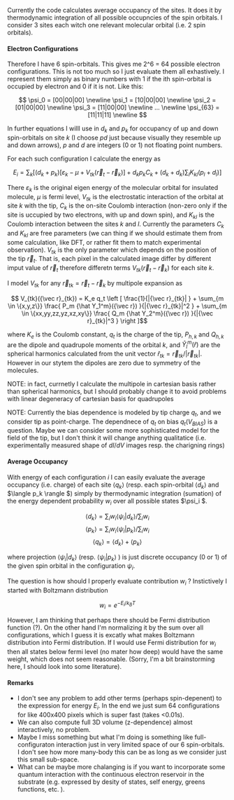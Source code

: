 

Currently the code calculates average occupancy of the sites. It does it by thermodynamic integration of all possible occupncies of the spin orbitals. I consider 3 sites each witch one relevant molecular orbital (i.e. 2 spin orbitals). 

#### Electron Configurations

Therefore I have 6 spin-orbitals. This gives me 2^6 = 64 possible electron configurations. This is not too much so I just evaluate them all exhastively.  I represent them simply as binary numbers with 1 if the ith spin-orbital is occupied by electron and 0 if it is not. Like this:

$$
\psi_0 = [00|00|00] \newline
\psi_1 = [10|00|00] \newline 
\psi_2 = [01|00|00] \newline 
\psi_3 = [11|00|00] \newline 
 ...  \newline
\psi_{63} = [11|11|11] \newline
$$

In further equations I willl use in $d_k$ and $p_k$ for occupancy of up and down spin-orbitals on site $k$ (I choose $pd$ just because visually they resemble up and down arrows), $p$ and $d$ are integers (0 or 1) not floating point numbers.

For each such configuration I calculate the energy as 

$$ E_i = \sum_k \left [ ( d_k + p_k ) \left [ \varepsilon_k - \mu  + V_{tk}({\vec r}_t - {\vec r}_k ) \right ] +  d_kp_k C_k + (d_k+d_k) \sum_l K_{kl} (p_l+d_l) \right ] $$

There $\varepsilon_k$ is the original eigen energy of the molecular orbital for insulated molecule, $\mu$ is fermi level, $V_{tk}$ is the electrostatic interaction of the orbital at site $k$ with the tip, $C_k$ is the on-site Coulomb interaction (non-zero only if the site is uccupied by two electrons, with up and down spin), and   $K_{kl}$ is the Coulomb interaction between the sites $k$ and $l$. Currently the parameters $C_k$ and $K_{kl}$ are free parameters (we can thing if we should estimate them from some calculation, like DFT, or rather fit them to match experimental observation). $V_{tk}$ is the only parameter which depends on the position of the tip ${\vec r}_t$. That is, each pixel in the calculated image differ by different imput value of ${\vec r}_t$ therefore differetn terms $V_{tk}({\vec r}_t - {\vec r}_k )$ for each site $k$.


I model $V_{tk}$ for any ${\vec r}_{tk}={\vec r}_t - {\vec r}_k$ by multipole expansion as 

$$
V_{tk}({\vec r}_{tk}) = K_e q_t \left [  
    \frac{1}{|{\vec r}_{tk}| }  
    + \sum_{m \in \{x,y,z\}} \frac{ P_m {\hat Y_1^m}({\vec r}) }{|{\vec r}_{tk}|^2 }
    + \sum_{m \in \{xx,yy,zz,yz,xz,xy\}} \frac{ Q_m {\hat Y_2^m}({\vec r}) }{|{\vec r}_{tk}|^3 }
\right ]$$

where $K_e$ is the Coulomb constant, $q_t$ is the charge of the tip, $P_{h,k}$ and $Q_{h,k}$ are the dipole and quadrupole moments of the orbital $k$, and ${\hat Y_l^m}(\hat r)$ are the spherical harmonics calculated from the unit vector $\hat r_{tk} = {\vec r}_{tk}/|{\vec r}_{tk}|$. However in our stytem the dipoles are zero due to symmetry of the molecules.

NOTE: in fact, currnetly I calculate the multipole in cartesian basis rather than spherical harmonics, but I should probably change it to avoid problems with linear degeneracy of cartesian basis for quadrupoles

NOTE: Currently the bias dependence is modeled by tip charge $q_t$, and we consider tip as point-charge. The dependnece of $q_t$ on bias $q_t(V_{BIAS})$ is a question. Maybe we can consider some more sophisticated model for the field of the tip, but I don't think it will change anything qualitatice (i.e. experimentally measured shape of $dI/dV$ images resp. the charigning rings) 

#### Average Occupancy

With energy of each configuration $i$ I can easily evaluate the average occupancy (i.e. charge) of each site $\langle q_k \rangle$ (resp. each spin-orbital $\langle d_k \rangle$ and $\langle p_k \rangle $) simply by thermodynamic integration (sumation) of the energy dependent probability $w_i$ over all possible states $\psi_i $. 

$$ \langle d_k \rangle = \sum_i w_i  \langle \psi_i | d_k \rangle / \sum_i w_i $$
$$ \langle p_k \rangle = \sum_i w_i  \langle \psi_i | p_k \rangle / \sum_i w_i $$
$$ \langle q_k \rangle =\langle d_k \rangle +\langle p_k \rangle $$

where projection $\langle \psi_i | d_k \rangle$ (resp. $\langle \psi_i | p_k \rangle$  ) is just discrete occupancy (0 or 1) of the given spin orbital in the configuration $\psi_i$.

The question is how should I properly evaluate contribution $w_i$ ? Instictively I started with Boltzmann distribution 

$$ w_i = e^{-E_i/k_B T} $$

However, I am thinking that perhaps there should be Fermi distribution function (?). On the other hand I'm normalizing it by the sum over all configurations, which I guess it is excatly what makes Boltzmann distribution into Fermi distribution. If I would use Fermi distribution for $w_i$ then all states below fermi level (no mater how deep) would have the same weight, which does not seem reasonable. (Sorry, I'm a bit brainstorming here, I should look into some literature).

#### Remarks

* I don't see any problem to add other terms (perhaps spin-depenent) to the expression for energy $E_i$. In the end we just sum 64 configurations for like 400x400 pixels which is super fast (takes <0.01s).
* We can also compute full 3D volume (z-dependence) almost interactively, no problem.
* Maybe I miss something but what I'm doing is something like full-configuraton interaction just in very limited space of our 6 spin-orbitals. I don't see how more many-body this can be as long as we consider just this small sub-space.
* What can be maybe more chalanging is if you want to incorporate some quantum interaction with the continuous electron reservoir in the substrate (e.g. expressed by desity of states, self energy, greens functions, etc. ). 



